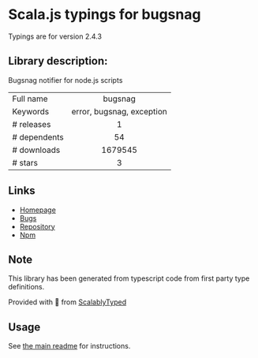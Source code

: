 
# Scala.js typings for bugsnag

Typings are for version 2.4.3

## Library description:
Bugsnag notifier for node.js scripts

|                    |                 |
| ------------------ | :-------------: |
| Full name          | bugsnag |
| Keywords           | error, bugsnag, exception |
| # releases         | 1 |
| # dependents       | 54 |
| # downloads        | 1679545 |
| # stars            | 3 |

## Links
- [Homepage](http://bugsnag.com)
- [Bugs](https://github.com/bugsnag/bugsnag-node/issues)
- [Repository](https://github.com/bugsnag/bugsnag-node)
- [Npm](https://www.npmjs.com/package/bugsnag)
    


## Note
This library has been generated from typescript code from first party type definitions.

Provided with :purple_heart: from [ScalablyTyped](https://github.com/oyvindberg/ScalablyTyped)

## Usage
See [the main readme](../../readme.md) for instructions.


